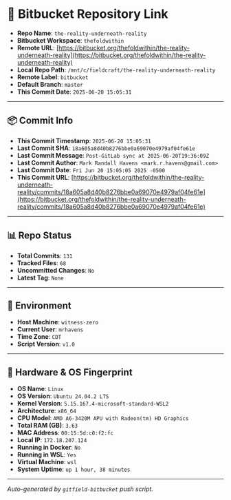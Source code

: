 # 🔗 Bitbucket Repository Link

- **Repo Name**: `the-reality-underneath-reality`
- **Bitbucket Workspace**: `thefoldwithin`
- **Remote URL**: [https://bitbucket.org/thefoldwithin/the-reality-underneath-reality](https://bitbucket.org/thefoldwithin/the-reality-underneath-reality)
- **Local Repo Path**: `/mnt/c/fieldcraft/the-reality-underneath-reality`
- **Remote Label**: `bitbucket`
- **Default Branch**: `master`
- **This Commit Date**: `2025-06-20 15:05:31`

---

## 📦 Commit Info

- **This Commit Timestamp**: `2025-06-20 15:05:31`
- **Last Commit SHA**: `18a605a8d40b8276bbe0a69070e4979af04fe61e`
- **Last Commit Message**: `Post-GitLab sync at 2025-06-20T19:36:09Z`
- **Last Commit Author**: `Mark Randall Havens <mark.r.havens@gmail.com>`
- **Last Commit Date**: `Fri Jun 20 15:05:05 2025 -0500`
- **This Commit URL**: [https://bitbucket.org/thefoldwithin/the-reality-underneath-reality/commits/18a605a8d40b8276bbe0a69070e4979af04fe61e](https://bitbucket.org/thefoldwithin/the-reality-underneath-reality/commits/18a605a8d40b8276bbe0a69070e4979af04fe61e)

---

## 📊 Repo Status

- **Total Commits**: `131`
- **Tracked Files**: `68`
- **Uncommitted Changes**: `No`
- **Latest Tag**: `None`

---

## 🧭 Environment

- **Host Machine**: `witness-zero`
- **Current User**: `mrhavens`
- **Time Zone**: `CDT`
- **Script Version**: `v1.0`

---

## 🧬 Hardware & OS Fingerprint

- **OS Name**: `Linux`
- **OS Version**: `Ubuntu 24.04.2 LTS`
- **Kernel Version**: `5.15.167.4-microsoft-standard-WSL2`
- **Architecture**: `x86_64`
- **CPU Model**: `AMD A6-3420M APU with Radeon(tm) HD Graphics`
- **Total RAM (GB)**: `3.63`
- **MAC Address**: `00:15:5d:c0:f2:fc`
- **Local IP**: `172.18.207.124`
- **Running in Docker**: `No`
- **Running in WSL**: `Yes`
- **Virtual Machine**: `wsl`
- **System Uptime**: `up 1 hour, 38 minutes`

---

_Auto-generated by `gitfield-bitbucket` push script._
